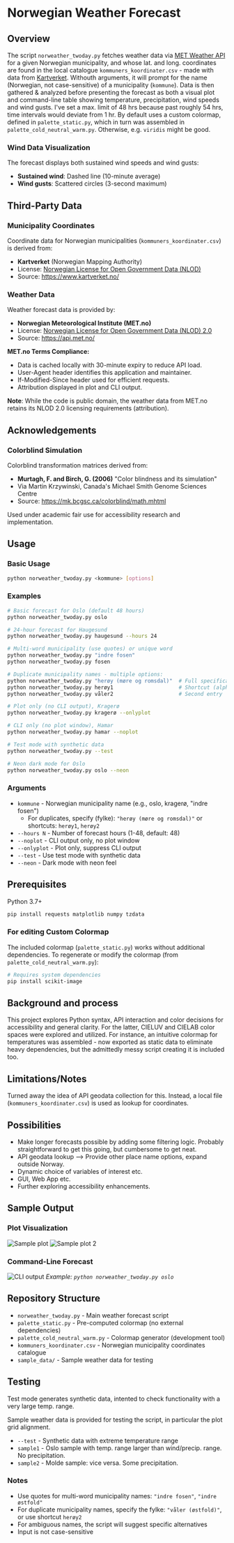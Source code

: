# Norwegian Weather Forecast

## Overview

The script `norweather_twoday.py` fetches weather data via [MET Weather API](https://api.met.no/) for a given Norwegian municipality, and whose lat. and long. coordinates are found in the local catalogue `kommuners_koordinater.csv` - made with data from [Kartverket](https://www.kartverket.no/). Withouth arguments, it will prompt for the name (Norwegian, not case-sensitive) of a municipality (`kommune`). Data is then gathered & analyzed before presenting the forecast as both a visual plot and command-line table showing temperature, precipitation, wind speeds and wind gusts. I've set a max. limit of 48 hrs because past roughly 54 hrs, time intervals would deviate from 1 hr. By default uses a custom colormap, defined in `palette_static.py`, which in turn was assembled in `palette_cold_neutral_warm.py`. Otherwise, e.g. `viridis` might be good.

### Wind Data Visualization

The forecast displays both sustained wind speeds and wind gusts:
- **Sustained wind**: Dashed line (10-minute average)
- **Wind gusts**: Scattered circles (3-second maximum)

## Third-Party Data

### Municipality Coordinates

Coordinate data for Norwegian municipalities (`kommuners_koordinater.csv`) is derived from:
- **Kartverket** (Norwegian Mapping Authority)
- License: [Norwegian License for Open Government Data (NLOD)](https://data.norge.no/nlod/en/2.0/)
- Source: https://www.kartverket.no/

### Weather Data

Weather forecast data is provided by:
- **Norwegian Meteorological Institute (MET.no)**
- License: [Norwegian License for Open Government Data (NLOD) 2.0](https://data.norge.no/nlod/en/2.0)
- Source: https://api.met.no/

**MET.no Terms Compliance:**
- Data is cached locally with 30-minute expiry to reduce API load.
- User-Agent header identifies this application and maintainer.
- If-Modified-Since header used for efficient requests.
- Attribution displayed in plot and CLI output.

**Note**: While the code is public domain, the weather data from MET.no retains its NLOD 2.0 licensing requirements (attribution).

## Acknowledgements

### Colorblind Simulation

Colorblind transformation matrices derived from:
- **Murtagh, F. and Birch, G. (2006)** "Color blindness and its simulation"
- Via Martin Krzywinski, Canada's Michael Smith Genome Sciences Centre  
- Source: https://mk.bcgsc.ca/colorblind/math.mhtml

Used under academic fair use for accessibility research and implementation.

## Usage

### Basic Usage

```bash
python norweather_twoday.py <kommune> [options]
```

### Examples
```bash
# Basic forecast for Oslo (default 48 hours)
python norweather_twoday.py oslo

# 24-hour forecast for Haugesund
python norweather_twoday.py haugesund --hours 24

# Multi-word municipality (use quotes) or unique word
python norweather_twoday.py "indre fosen"
python norweather_twoday.py fosen

# Duplicate municipality names - multiple options:
python norweather_twoday.py "herøy (møre og romsdal)"  # Full specification
python norweather_twoday.py herøy1                     # Shortcut (alphabetical)
python norweather_twoday.py våler2                     # Second entry

# Plot only (no CLI output), Kragerø
python norweather_twoday.py kragerø --onlyplot

# CLI only (no plot window), Hamar
python norweather_twoday.py hamar --noplot

# Test mode with synthetic data
python norweather_twoday.py --test

# Neon dark mode for Oslo
python norweather_twoday.py oslo --neon
```

### Arguments

- `kommune` - Norwegian municipality name (e.g., oslo, kragerø, "indre fosen")
  - For duplicates, specify (fylke): `"herøy (møre og romsdal)"` or shortcuts: `herøy1`, `herøy2`
- `--hours N` - Number of forecast hours (1-48, default: 48)
- `--noplot` - CLI output only, no plot window
- `--onlyplot` - Plot only, suppress CLI output
- `--test` - Use test mode with synthetic data
- `--neon` - Dark mode with neon feel 

## Prerequisites

Python 3.7+

```bash
pip install requests matplotlib numpy tzdata
```

### For editing Custom Colormap 

The included colormap (`palette_static.py`) works without additional dependencies. To regenerate or modify the colormap (from `palette_cold_neutral_warm.py`):

```bash
# Requires system dependencies
pip install scikit-image
```

## Background and process

This project explores Python syntax, API interaction and color decisions for accessibility and general clarity. For the latter, CIELUV and CIELAB color spaces were explored and utilized. For instance, an intuitive colormap for temperatures was assembled - now exported as static data to eliminate heavy dependencies, but the admittedly messy script creating it is included too. 

## Limitations/Notes

Turned away the idea of API geodata collection for this. Instead, a local file (`kommuners_koordinater.csv`) is used as lookup for coordinates.

## Possibilities
- Make longer forecasts possible by adding some filtering logic. Probably straightforward to get this going, but cumbersome to get neat.
- API geodata lookup --> Provide other place name options, expand outside Norway.
- Dynamic choice of variables of interest etc.
- GUI, Web App etc.
- Further exploring accessibility enhancements.

## Sample Output

### Plot Visualization
![Sample plot](sample_plot.png)
![Sample plot 2](sample_plot2.png)

### Command-Line Forecast
![CLI output](sample_cli.png)
*Example: `python norweather_twoday.py oslo`*

## Repository Structure

- `norweather_twoday.py` - Main weather forecast script
- `palette_static.py` - Pre-computed colormap (no external dependencies)
- `palette_cold_neutral_warm.py` - Colormap generator (development tool)
- `kommuners_koordinater.csv` - Norwegian municipality coordinates catalogue
- `sample_data/` - Sample weather data for testing

## Testing

Test mode generates synthetic data, intented to check functionality with a very large temp. range.

Sample weather data is provided for testing the script, in particular the plot grid alignment.

- `--test` - Synthetic data with extreme temperature range
- `sample1` - Oslo sample with temp. range larger than wind/precip. range. No precipitation.
- `sample2` - Molde sample: vice versa. Some precipitation.

### Notes

- Use quotes for multi-word municipality names: `"indre fosen"`, `"indre østfold"`
- For duplicate municipality names, specify the fylke: `"våler (østfold)"`, or use shortcut `herøy2`
- For ambiguous names, the script will suggest specific alternatives
- Input is not case-sensitive
